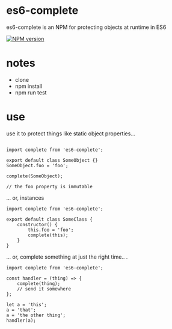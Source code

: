 # es6-complete

es6-complete is an NPM for protecting objects at runtime in ES6

[![NPM version](http://img.shields.io/npm/v/es6-complete.svg)](https://www.npmjs.com/package/es6-complete)


# notes

- clone
- npm install
- npm run test

# use

use it to protect things like static object properties...


```

import complete from 'es6-complete';

export default class SomeObject {}
SomeObject.foo = 'foo';

complete(SomeObject);

// the foo property is immutable

```


... or, instances


```
import complete from 'es6-complete';

export default class SomeClass {
    constructor() {
        this.foo = 'foo';
        complete(this);
    }
}

```

... or, complete something at just the right time.. .


```
import complete from 'es6-complete';

const handler = (thing) => {
    complete(thing);
    // send it somewhere
};

let a = 'this';
a = 'that';
a = 'the other thing';
handler(a);
```
